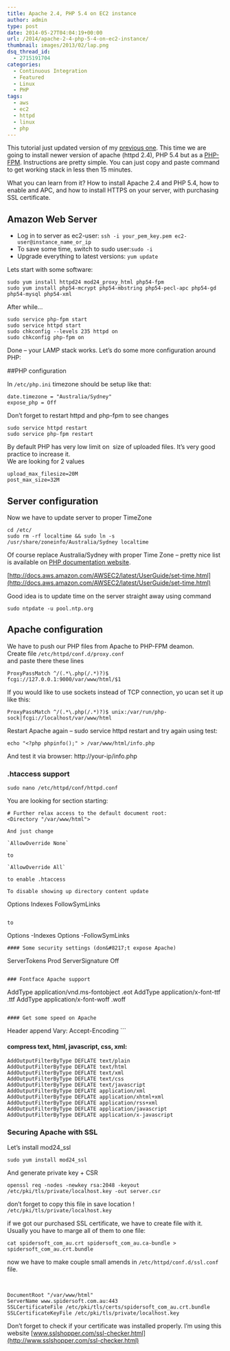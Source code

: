 ```yaml
---
title: Apache 2.4, PHP 5.4 on EC2 instance
author: admin
type: post
date: 2014-05-27T04:04:19+00:00
url: /2014/apache-2-4-php-5-4-on-ec2-instance/
thumbnail: images/2013/02/lap.png
dsq_thread_id:
  - 2715191704
categories:
  - Continuous Integration
  - Featured
  - Linux
  - PHP
tags:
  - aws
  - ec2
  - httpd
  - linux
  - php
---
```


This tutorial just updated version of my [previous one][1]. This time we are going to install newer version of apache (httpd 2.4), PHP 5.4 but as a [PHP-FPM](http://wiki.apache.org/httpd/PHP-FPM). Instructions are pretty simple. You can just copy and paste command to get working stack in less then 15 minutes.

What you can learn from it? How to install Apache 2.4 and PHP 5.4, how to enable and APC, and how to install HTTPS on your server, with purchasing SSL certificate.

<!--more-->


## Amazon Web Server

* Log in to server as ec2-user: `ssh -i your_pem_key.pem ec2-user@instance_name_or_ip`
* To save some time, switch to sudo user:`sudo -i`
* Upgrade everything to latest versions: `yum update`

Lets start with some software:

```
sudo yum install httpd24 mod24_proxy_html php54-fpm 
sudo yum install php54-mcrypt php54-mbstring php54-pecl-apc php54-gd php54-mysql php54-xml
```

After while&#8230;

```
sudo service php-fpm start
sudo service httpd start
sudo chkconfig --levels 235 httpd on
sudo chkconfig php-fpm on
```

Done &#8211; your LAMP stack works. Let&#8217;s do some more configuration around PHP:

##PHP configuration

In `/etc/php.ini` timezone should be setup like that:

```
date.timezone = "Australia/Sydney"
expose_php = Off
```

Don&#8217;t forget to restart httpd and php-fpm to see changes

```
sudo service httpd restart
sudo service php-fpm restart
```

By default PHP has very low limit on  size of uploaded files. It&#8217;s very good practice to increase it.  
We are looking for 2 values

```
upload_max_filesize=20M
post_max_size=32M
```

## Server configuration

Now we have to update server to proper TimeZone

```
cd /etc/
sudo rm -rf localtime && sudo ln -s /usr/share/zoneinfo/Australia/Sydney localtime
```

Of course replace Australia/Sydney with proper Time Zone &#8211; pretty nice list is available on [PHP documentation website](http://www.php.net/manual/en/timezones.php).

[http://docs.aws.amazon.com/AWSEC2/latest/UserGuide/set-time.html](http://docs.aws.amazon.com/AWSEC2/latest/UserGuide/set-time.html)

Good idea is to update time on the server straight away using command

`sudo ntpdate -u pool.ntp.org`

## Apache configuration

We have to push our PHP files from Apache to PHP-FPM deamon.  
Create file `/etc/httpd/conf.d/proxy.conf`  
and paste there these lines

`ProxyPassMatch ^/(.*\.php(/.*)?)$ fcgi://127.0.0.1:9000/var/www/html/$1`

If you would like to use sockets instead of TCP connection, yo ucan set it up like this:

`ProxyPassMatch ^/(.*\.php(/.*)?)$ unix:/var/run/php-sock|fcgi://localhost/var/www/html`

Restart Apache again &#8211; sudo service httpd restart and try again using test:

`echo "<?php phpinfo();" > /var/www/html/info.php`

And test it via browser: http://your-ip/info.php

### .htaccess support

`sudo nano /etc/httpd/conf/httpd.conf`  

You are looking for section starting:

```
# Further relax access to the default document root:
<Directory "/var/www/html">
```
```
And just change  

`AllowOverride None`  

to  

`AllowOverride All`  

to enable .htaccess  

To disable showing up directory content update

```
Options Indexes FollowSymLinks
```

to

```
Options -Indexes 
Options -FollowSymLinks
```
#### Some security settings (don&#8217;t expose Apache)

```
ServerTokens Prod
ServerSignature Off
```

### Fontface Apache support

```
AddType application/vnd.ms-fontobject .eot
AddType application/x-font-ttf .ttf
AddType application/x-font-woff .woff
```

#### Get some speed on Apache

```
<IfModule mod_headers.c>
  <FilesMatch "\.(js|css|xml|gz)$">
    Header append Vary: Accept-Encoding
</FilesMatch>
</IfModule>
```

#### compress text, html, javascript, css, xml:

```
AddOutputFilterByType DEFLATE text/plain
AddOutputFilterByType DEFLATE text/html
AddOutputFilterByType DEFLATE text/xml
AddOutputFilterByType DEFLATE text/css
AddOutputFilterByType DEFLATE text/javascript
AddOutputFilterByType DEFLATE application/xml
AddOutputFilterByType DEFLATE application/xhtml+xml
AddOutputFilterByType DEFLATE application/rss+xml
AddOutputFilterByType DEFLATE application/javascript
AddOutputFilterByType DEFLATE application/x-javascript
```

### Securing Apache with SSL

Let&#8217;s install mod24_ssl

```
sudo yum install mod24_ssl
```

And generate private key + CSR

```
openssl req -nodes -newkey rsa:2048 -keyout /etc/pki/tls/private/localhost.key -out server.csr
```

don&#8217;t forget to copy this file in save location ! `/etc/pki/tls/private/localhost.key`

if we got our purchased SSL certificate, we have to create file with it. Usually you have to marge all of them to one file:

`cat spidersoft_com_au.crt spidersoft_com_au.ca-bundle > spidersoft_com_au.crt.bundle`

now we have to make couple small amends in `/etc/httpd/conf.d/ssl.conf` file.

&nbsp;

```
DocumentRoot "/var/www/html"
ServerName www.spidersoft.com.au:443
SSLCertificateFile /etc/pki/tls/certs/spidersoft_com_au.crt.bundle
SSLCertificateKeyFile /etc/pki/tls/private/localhost.key
```
Don’t forget to check if your certificate was installed properly. I’m using this website [www.sslshopper.com/ssl-checker.html](http://www.sslshopper.com/ssl-checker.html)

 [1]: /2013/apache-php-config-boilerplate/ "Amazon EC2 – Installing Apache and PHP boilerplate"